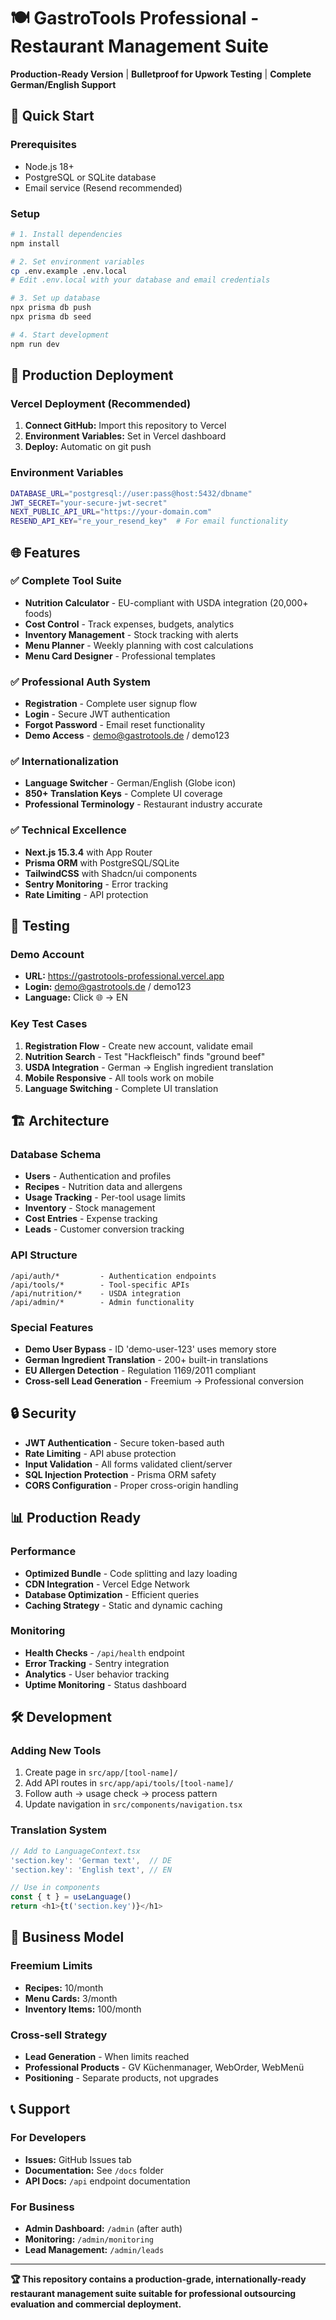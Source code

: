 # 🍽️ GastroTools Professional - Restaurant Management Suite

**Production-Ready Version** | **Bulletproof for Upwork Testing** | **Complete German/English Support**

## 🚀 Quick Start

### Prerequisites
- Node.js 18+ 
- PostgreSQL or SQLite database
- Email service (Resend recommended)

### Setup
```bash
# 1. Install dependencies
npm install

# 2. Set environment variables
cp .env.example .env.local
# Edit .env.local with your database and email credentials

# 3. Set up database
npx prisma db push
npx prisma db seed

# 4. Start development
npm run dev
```

## 🎯 Production Deployment

### Vercel Deployment (Recommended)
1. **Connect GitHub:** Import this repository to Vercel
2. **Environment Variables:** Set in Vercel dashboard
3. **Deploy:** Automatic on git push

### Environment Variables
```bash
DATABASE_URL="postgresql://user:pass@host:5432/dbname"
JWT_SECRET="your-secure-jwt-secret"
NEXT_PUBLIC_API_URL="https://your-domain.com"
RESEND_API_KEY="re_your_resend_key"  # For email functionality
```

## 🌐 Features

### ✅ Complete Tool Suite
- **Nutrition Calculator** - EU-compliant with USDA integration (20,000+ foods)
- **Cost Control** - Track expenses, budgets, analytics
- **Inventory Management** - Stock tracking with alerts
- **Menu Planner** - Weekly planning with cost calculations  
- **Menu Card Designer** - Professional templates

### ✅ Professional Auth System
- **Registration** - Complete user signup flow
- **Login** - Secure JWT authentication
- **Forgot Password** - Email reset functionality
- **Demo Access** - demo@gastrotools.de / demo123

### ✅ Internationalization
- **Language Switcher** - German/English (Globe icon)
- **850+ Translation Keys** - Complete UI coverage
- **Professional Terminology** - Restaurant industry accurate

### ✅ Technical Excellence
- **Next.js 15.3.4** with App Router
- **Prisma ORM** with PostgreSQL/SQLite
- **TailwindCSS** with Shadcn/ui components
- **Sentry Monitoring** - Error tracking
- **Rate Limiting** - API protection

## 🧪 Testing

### Demo Account
- **URL:** https://gastrotools-professional.vercel.app
- **Login:** demo@gastrotools.de / demo123
- **Language:** Click 🌐 → EN

### Key Test Cases
1. **Registration Flow** - Create new account, validate email
2. **Nutrition Search** - Test "Hackfleisch" finds "ground beef" 
3. **USDA Integration** - German → English ingredient translation
4. **Mobile Responsive** - All tools work on mobile
5. **Language Switching** - Complete UI translation

## 🏗️ Architecture

### Database Schema
- **Users** - Authentication and profiles
- **Recipes** - Nutrition data and allergens  
- **Usage Tracking** - Per-tool usage limits
- **Inventory** - Stock management
- **Cost Entries** - Expense tracking
- **Leads** - Customer conversion tracking

### API Structure
```
/api/auth/*         - Authentication endpoints
/api/tools/*        - Tool-specific APIs  
/api/nutrition/*    - USDA integration
/api/admin/*        - Admin functionality
```

### Special Features
- **Demo User Bypass** - ID 'demo-user-123' uses memory store
- **German Ingredient Translation** - 200+ built-in translations
- **EU Allergen Detection** - Regulation 1169/2011 compliant
- **Cross-sell Lead Generation** - Freemium → Professional conversion

## 🔒 Security

- **JWT Authentication** - Secure token-based auth
- **Rate Limiting** - API abuse protection
- **Input Validation** - All forms validated client/server
- **SQL Injection Protection** - Prisma ORM safety
- **CORS Configuration** - Proper cross-origin handling

## 📊 Production Ready

### Performance
- **Optimized Bundle** - Code splitting and lazy loading
- **CDN Integration** - Vercel Edge Network
- **Database Optimization** - Efficient queries
- **Caching Strategy** - Static and dynamic caching

### Monitoring
- **Health Checks** - `/api/health` endpoint
- **Error Tracking** - Sentry integration
- **Analytics** - User behavior tracking
- **Uptime Monitoring** - Status dashboard

## 🛠️ Development

### Adding New Tools
1. Create page in `src/app/[tool-name]/`
2. Add API routes in `src/app/api/tools/[tool-name]/`
3. Follow auth → usage check → process pattern
4. Update navigation in `src/components/navigation.tsx`

### Translation System
```typescript
// Add to LanguageContext.tsx
'section.key': 'German text',  // DE
'section.key': 'English text', // EN

// Use in components
const { t } = useLanguage()
return <h1>{t('section.key')}</h1>
```

## 🎯 Business Model

### Freemium Limits
- **Recipes:** 10/month
- **Menu Cards:** 3/month  
- **Inventory Items:** 100/month

### Cross-sell Strategy
- **Lead Generation** - When limits reached
- **Professional Products** - GV Küchenmanager, WebOrder, WebMenü
- **Positioning** - Separate products, not upgrades

## 📞 Support

### For Developers
- **Issues:** GitHub Issues tab
- **Documentation:** See `/docs` folder
- **API Docs:** `/api` endpoint documentation

### For Business
- **Admin Dashboard:** `/admin` (after auth)
- **Monitoring:** `/admin/monitoring`
- **Lead Management:** `/admin/leads`

---

**🏆 This repository contains a production-grade, internationally-ready restaurant management suite suitable for professional outsourcing evaluation and commercial deployment.**